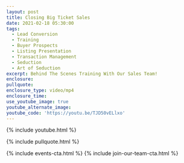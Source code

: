 ```yaml
---
layout: post
title: Closing Big Ticket Sales
date: 2021-02-18 05:30:00
tags:
  - Lead Conversion
  - Training
  - Buyer Prospects
  - Listing Presentation
  - Transaction Management
  - Seduction
  - Art of Seduction
excerpt: Behind The Scenes Training With Our Sales Team!
enclosure:
pullquote:
enclosure_type: video/mp4
enclosure_time:
use_youtube_image: true
youtube_alternate_image:
youtube_code: 'https://youtu.be/TJD50vELlxo'
---
```


{% include youtube.html %}

{% include pullquote.html %}

{% include events-cta.html %} {% include join-our-team-cta.html %}
